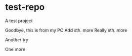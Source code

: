 # test-repo
A test project

Goodbye, this is from my PC
Add sth. more
Really sth. more

Another try

One more
